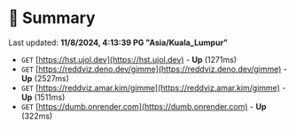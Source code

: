 # 📖 Summary
Last updated: **11/8/2024, 4:13:39 PG "Asia/Kuala_Lumpur"**

- `GET` [https://hst.ujol.dev](https://hst.ujol.dev) - **Up** (1271ms)
- `GET` [https://reddviz.deno.dev/gimme](https://reddviz.deno.dev/gimme) - **Up** (2527ms)
- `GET` [https://reddviz.amar.kim/gimme](https://reddviz.amar.kim/gimme) - **Up** (1511ms)
- `GET` [https://dumb.onrender.com](https://dumb.onrender.com) - **Up** (322ms)
